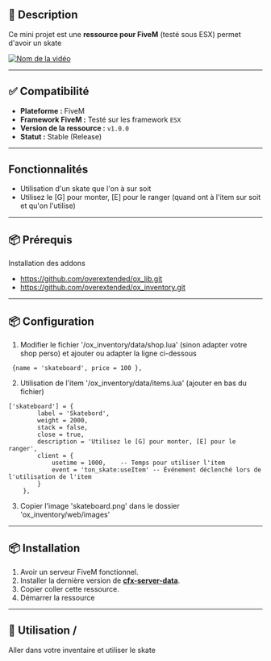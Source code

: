 ## 📜 Description
Ce mini projet est une **ressource pour FiveM** (testé sous ESX) permet d'avoir un skate

[![Nom de la vidéo](https://github.com/Casimodo/fivem_ton_skate/capture.png)](https://www.youtube.com/watch?v=kYnrPfvGr0w)

---

## ✅ Compatibilité

- **Plateforme :** FiveM
- **Framework FiveM :** Testé sur les framework `ESX`
- **Version de la ressource :** `v1.0.0`
- **Statut :** Stable (Release)

---

##  Fonctionnalités

- Utilisation d'un skate que l'on à sur soit
- Utilisez le [G] pour monter, [E] pour le ranger (quand ont à l'item sur soit et qu'on l'utilise)

---

## 📦 Prérequis

Installation des addons
- https://github.com/overextended/ox_lib.git
- https://github.com/overextended/ox_inventory.git

---

## 📦 Configuration

1. Modifier le fichier '/ox_inventory/data/shop.lua' (sinon adapter votre shop perso) et ajouter ou adapter la ligne ci-dessous
```
 {name = 'skateboard', price = 100 },
```
2. Utilisation de l'item '/ox_inventory/data/items.lua' (ajouter en bas du fichier)
```
['skateboard'] = {
		label = 'Skatebord',
		weight = 2000,
		stack = false,
		close = true,
		description = 'Utilisez le [G] pour monter, [E] pour le ranger',
		client = {
			usetime = 1000,    -- Temps pour utiliser l'item
			event = 'ton_skate:useItem' -- Événement déclenché lors de l'utilisation de l'item
		}
	},
```
3. Copier l'image 'skateboard.png' dans le dossier 'ox_inventory/web/images'


---

## 📦 Installation

1. Avoir un serveur FiveM fonctionnel.
2. Installer la dernière version de [**cfx-server-data**](https://github.com/citizenfx/cfx-server-data).
3. Copier coller cette ressource.
4. Démarrer la ressource

---

## 🚀 Utilisation / 

Aller dans votre inventaire et utiliser le skate